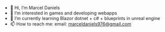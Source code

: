 - 👋 Hi, I’m Marcel Daniels
- 👀 I’m interested in games and developing webapps
- 🌱 I’m currently learning Blazor dotnet + c# + blueprints in unreal engine
- 📫 How to reach me: email: marceldaniels976@gmail.com 

